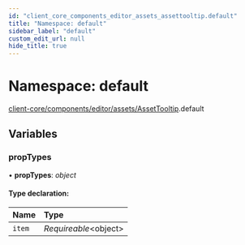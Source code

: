 ```yaml
---
id: "client_core_components_editor_assets_assettooltip.default"
title: "Namespace: default"
sidebar_label: "default"
custom_edit_url: null
hide_title: true
---
```


# Namespace: default

[client-core/components/editor/assets/AssetTooltip](client_core_components_editor_assets_assettooltip.md).default

## Variables

### propTypes

• **propTypes**: *object*

#### Type declaration:

Name | Type |
:------ | :------ |
`item` | *Requireable*<object\> |
